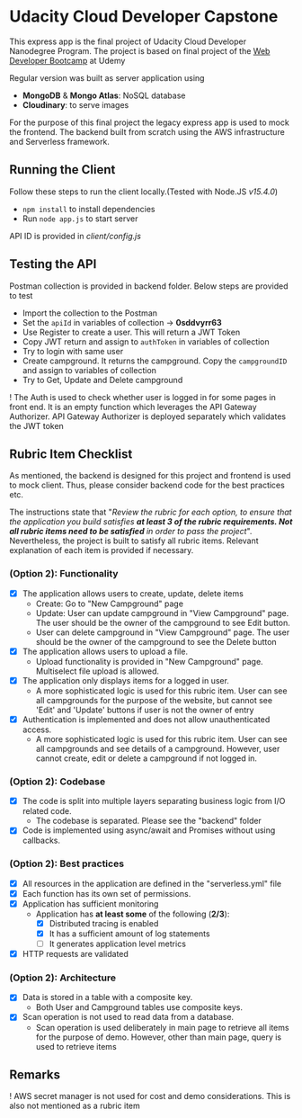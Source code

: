 
# Udacity Cloud Developer Capstone 

This express app is the final project of Udacity Cloud Developer Nanodegree Program. The project is based on final project of the [Web Developer Bootcamp](https://www.udemy.com/course/the-web-developer-bootcamp/) at Udemy

Regular version was built as server application using
- **MongoDB** & **Mongo Atlas**: NoSQL database
- **Cloudinary**: to serve images

For the purpose of this final project the legacy express app is used to mock the frontend. The backend built from scratch using the AWS infrastructure and Serverless framework.

## Running the Client
Follow these steps to run the client locally.(Tested with Node.JS *v15.4.0*)

- `npm install` to install dependencies
- Run `node app.js` to start server
  
API ID is provided in *client/config.js* 
  
## Testing the API

Postman collection is provided in backend folder. Below steps are provided to test
- Import the collection to the Postman
- Set the `apiId` in variables of collection -> **0sddvyrr63**
- Use Register to create a user. This will return a JWT Token
- Copy JWT return and assign to `authToken` in variables of collection
- Try to login with same user
- Create campground. It returns the campground. Copy the `campgroundID` and assign to variables of collection
- Try to Get, Update and Delete campground

! The Auth is used to check whether user is logged in for some pages in front end. It is an empty function which leverages the API Gateway Authorizer. API Gateway Authorizer is deployed separately which validates the JWT token
  
## Rubric Item Checklist

As mentioned, the backend is designed for this project and frontend is used to mock client. Thus, please consider backend code for the best practices etc.

The instructions state that "*Review the rubric for each option, to ensure that the application you build satisfies **at least 3 of the rubric requirements. Not all rubric items need to be satisfied** in order to pass the project*". Nevertheless, the project is built to satisfy all rubric items. Relevant explanation of each item is provided if necessary.

### (Option 2): Functionality

- [X] The application allows users to create, update, delete items
  - Create: Go to "New Campground" page 
  - Update: User can update campground in "View Campground" page. The user should be the owner of the campground to see Edit button.
  - User can delete campground in "View Campground" page. The user should be the owner of the campground to see the Delete button
- [X] The application allows users to upload a file.
  - Upload functionality is provided in "New Campground" page. Multiselect file upload is allowed.
- [X] The application only displays items for a logged in user.
  - A more sophisticated logic is used for this rubric item. User can see all campgrounds for the purpose of the website, but cannot see 'Edit' and 'Update' buttons if user is not the owner of entry
- [X] Authentication is implemented and does not allow unauthenticated access.
  - A more sophisticated logic is used for this rubric item. User can see all campgrounds and see details of a campground. However, user cannot create, edit or delete a campground if not logged in.
  
### (Option 2): Codebase
- [X] The code is split into multiple layers separating business logic from I/O related code.
  - The codebase is separated. Please see the "backend" folder
- [X] Code is implemented using async/await and Promises without using callbacks.

### (Option 2): Best practices
- [X] All resources in the application are defined in the "serverless.yml" file
- [X] Each function has its own set of permissions.
- [X] Application has sufficient monitoring
  - Application has **at least some** of the following (**2/3**):
    - [X] Distributed tracing is enabled
    - [X] It has a sufficient amount of log statements 
    - [ ] It generates application level metrics 
- [X] HTTP requests are validated

### (Option 2): Architecture
- [X] Data is stored in a table with a composite key.
  - Both User and Campground tables use composite keys.
- [X] Scan operation is not used to read data from a database.
  -  Scan operation is used deliberately in main page to retrieve all items for the purpose of demo. However, other than main page, query is used to retrieve items
  
## Remarks

! AWS secret manager is not used for cost and demo considerations. This is also not mentioned as a rubric item
 
